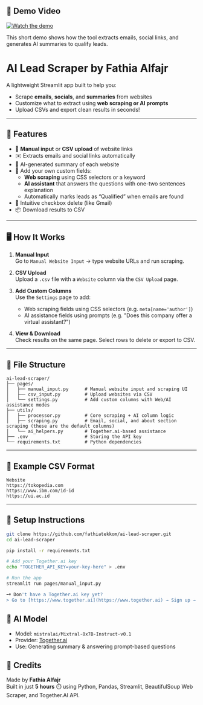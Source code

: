 ## 🎥 Demo Video

[![Watch the demo](https://img.youtube.com/vi/JSVns08Ctz0/0.jpg)](https://youtu.be/JSVns08Ctz0)

This short demo shows how the tool extracts emails, social links, and generates AI summaries to qualify leads.

# AI Lead Scraper by Fathia Alfajr

A lightweight Streamlit app built to help you:
- Scrape **emails**, **socials**, and **summaries** from websites
- Customize what to extract using **web scraping or AI prompts**
- Upload CSVs and export clean results in seconds!

---

## 🚀 Features

- 🔗 **Manual input** or **CSV upload** of website links  
- ✉️ Extracts emails and social links automatically  
- 🧠 AI-generated summary of each website  
- 🧩 Add your own custom fields:
  - **Web scraping** using CSS selectors or a keyword
  - **AI assistant** that answers the questions with one-two sentences explanation
  - Automatically marks leads as “Qualified” when emails are found
- 🧹 Intuitive checkbox delete (like Gmail)  
- 📦 Download results to CSV  

---

## 🖥️ How It Works

1. **Manual Input**  
   Go to `Manual Website Input` → type website URLs and run scraping.

2. **CSV Upload**  
   Upload a `.csv` file with a `Website` column via the `CSV Upload` page.

3. **Add Custom Columns**  
   Use the `Settings` page to add:
   - Web scraping fields using CSS selectors (e.g. `meta[name='author']`)
   - AI assistance fields using prompts (e.g. "Does this company offer a virtual assistant?")

4. **View & Download**  
   Check results on the same page. Select rows to delete or export to CSV.

---

## 📂 File Structure
```csv
ai-lead-scraper/
├── pages/
│   ├── manual_input.py      # Manual website input and scraping UI
│   ├── csv_input.py         # Upload websites via CSV
│   └── settings.py          # Add custom columns with Web/AI assistance modes
├── utils/
│   ├── processor.py         # Core scraping + AI column logic
│   ├── scraping.py          # Email, social, and about section scraping (these are the default columns)
│   └── ai_helpers.py        # Together.ai-based assistance
├── .env                     # Storing the API key
└── requirements.txt         # Python dependencies
```

---

## 📄 Example CSV Format
```csv
Website
https://tokopedia.com
https://www.ibm.com/id-id
https://ui.ac.id
```
---

## 🔧 Setup Instructions

```bash
git clone https://github.com/fathiatekkom/ai-lead-scraper.git
cd ai-lead-scraper

pip install -r requirements.txt

# Add your Together.ai key
echo "TOGETHER_API_KEY=your-key-here" > .env

# Run the app
streamlit run pages/manual_input.py

🗝️ Don't have a Together.ai key yet?  
> Go to [https://www.together.ai](https://www.together.ai) → Sign up → Go to your dashboard → Copy your API key.

```

## 🧠 AI Model

- Model: `mistralai/Mixtral-8x7B-Instruct-v0.1`  
- Provider: [Together.ai](https://together.ai/)  
- Use: Generating summary & answering prompt-based questions

## 🤝 Credits

Made by **Fathia Alfajr**  
Built in just **5 hours** ⏱️ using Python, Pandas, Streamlit, BeautifulSoup Web Scraper, and Together.AI API.
